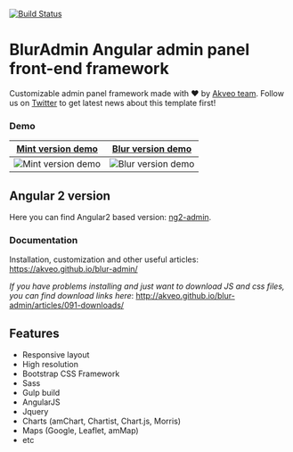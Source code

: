 [![Build Status](https://travis-ci.org/akveo/blur-admin.svg?branch=master)](https://travis-ci.org/akveo/blur-admin)

# BlurAdmin Angular admin panel front-end framework
Customizable admin panel framework made with :heart: by [Akveo team](http://akveo.com/). Follow us on [Twitter](https://twitter.com/akveo_inc) to get latest news about this template first!

### Demo
**[Mint version demo](http://akveo.com/blur-admin-mint/)**             |  **[Blur version demo](http://akveo.com/blur-admin/)**
:-------------------------:|:-------------------------:
![Mint version demo](http://i.imgur.com/A3TMviJ.png)  |  ![Blur version demo](http://i.imgur.com/EAoiK2O.jpg)

## Angular 2 version
Here you can find Angular2 based version: [ng2-admin](https://github.com/akveo/ng2-admin).

### Documentation
Installation, customization and other useful articles: https://akveo.github.io/blur-admin/

*If you have problems installing and just want to download JS and css files, you can find download links here*: http://akveo.github.io/blur-admin/articles/091-downloads/

## Features
* Responsive layout
* High resolution
* Bootstrap CSS Framework
* Sass
* Gulp build
* AngularJS
* Jquery
* Charts (amChart, Chartist, Chart.js, Morris)
* Maps (Google, Leaflet, amMap)
* etc
